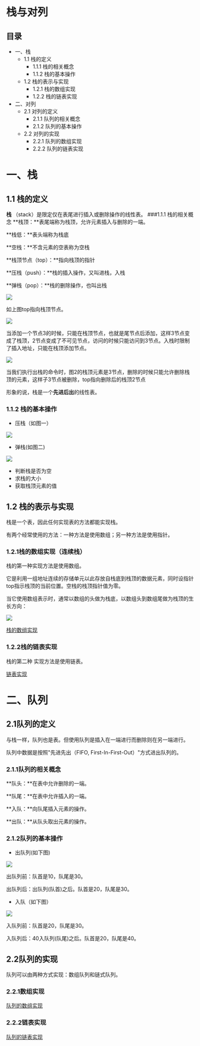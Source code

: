 # 栈与对列


## 目录
- 一、栈
  - 1.1 栈的定义
  	- 1.1.1 栈的相关概念
  	- 1.1.2 栈的基本操作 
  - 1.2 栈的表示与实现
  	- 1.2.1 栈的数组实现
  	- 1.2.2 栈的链表实现	 
- 二、对列
  - 2.1 对列的定义
    - 2.1.1 队列的相关概念
    - 2.1.2 队列的基本操作
  - 2.2 对列的实现
    - 2.2.1 队列的数组实现
    - 2.2.2 队列的链表实现

# 一、栈
## 1.1 栈的定义
**栈** （stack）是限定仅在表尾进行插入或删除操作的线性表。
###1.1.1 栈的相关概念
**栈顶：**表尾端称为栈顶，允许元素插入与删除的一端。

**栈低：**表头端称为栈底

**空栈：**不含元素的空表称为空栈

**栈顶节点（top）：**指向栈顶的指针

**压栈（push）：**栈的插入操作，又叫进栈，入栈

**弹栈（pop）：**栈的删除操作，也叫出栈

 ![](https://github.com/jvshwang/Linux-Basics/blob/master/doc/img/stark_and_queue/1.jpg)

如上图top指向栈顶节点。

 ![](https://github.com/jvshwang/Linux-Basics/blob/master/doc/img/stark_and_queue/2.jpg)

当添加一个节点3的时候，只能在栈顶节点，也就是尾节点后添加，这样3节点变成了栈顶，2节点变成了不可见节点，访问的时候只能访问到3节点。入栈时限制了插入地址，只能在栈顶添加节点。

 ![](https://github.com/jvshwang/Linux-Basics/blob/master/doc/img/stark_and_queue/3.jpg)

当我们执行出栈的命令时，图2的栈顶元素是3节点，删除的时候只能允许删除栈顶的元素，这样子3节点被删除，top指向删除后的栈顶2节点

形象的说，栈是一个**先进后出**的线性表。

### 1.1.2 栈的基本操作
- 压栈（如图一）

![](https://github.com/jvshwang/Linux-Basics/blob/master/doc/img/stark_and_queue/1.1.jpg)

- 弹栈(如图二)

![](https://github.com/jvshwang/Linux-Basics/blob/master/doc/img/stark_and_queue/21.2.jpg)

- 判断栈是否为空
- 求栈的大小
- 获取栈顶元素的值


## 1.2 栈的表示与实现
栈是一个表，因此任何实现表的方法都能实现栈。

有两个经常使用的方法：一种方法是使用数组；另一种方法是使用指针。

### 1.2.1栈的数组实现（连续栈）
栈的第一种实现方法是使用数组。

它是利用一组地址连续的存储单元以此存放自栈底到栈顶的数据元素，同时设指针top指示栈顶的当前位置。空栈的栈顶指针值为零。

当它使用数组表示时，通常以数组的头做为栈底，以数组头到数组尾做为栈顶的生长方向：

![](https://github.com/jvshwang/Linux-Basics/blob/master/doc/img/stark_and_queue/3.1.jpg)

[栈的数组实现](https://github.com/jvshwang/Linux-Basics/blob/master/src/stack/arr_stack.c)

### 1.2.2栈的链表实现 
栈的第二种 实现方法是使用链表。

[链表实现](https://github.com/jvshwang/Linux-Basics/blob/master/src/stack/l_stack.c)

# 二、队列

## 2.1队列的定义
与栈一样，队列也是表。但使用队列是插入在一端进行而删除则在另一端进行。

队列中数据是按照"先进先出（FIFO, First-In-First-Out）"方式进出队列的。

### 2.1.1队列的相关概念
**队头：**在表中允许删除的一端。

**队尾：**在表中允许插入的一端。

**入队：**向队尾插入元素的操作。

**出队：**从队头取出元素的操作。

### 2.1.2队列的基本操作
- 出队列(如下图)

![](https://github.com/jvshwang/Linux-Basics/blob/master/doc/img/stark_and_queue/queue_1.jpg)

出队列前：队首是10，队尾是30。

出队列后：出队列(队首)之后。队首是20，队尾是30。
- 入队（如下图）

![](https://github.com/jvshwang/Linux-Basics/blob/master/doc/img/stark_and_queue/queue_2.jpg)

入队列前：队首是20，队尾是30。

入队列后：40入队列(队尾)之后。队首是20，队尾是40。

## 2.2队列的实现
队列可以由两种方式实现：数组队列和链式队列。
### 2.2.1数组实现

[队列的数组实现](https://github.com/jvshwang/Linux-Basics/blob/master/src/queue/arr_queue.c)

### 2.2.2链表实现

[队列的链表实现]()


